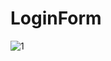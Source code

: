 # LoginForm
![1](https://user-images.githubusercontent.com/114031237/203852389-2688977e-c4ba-404b-b33e-0918f721251d.PNG)
